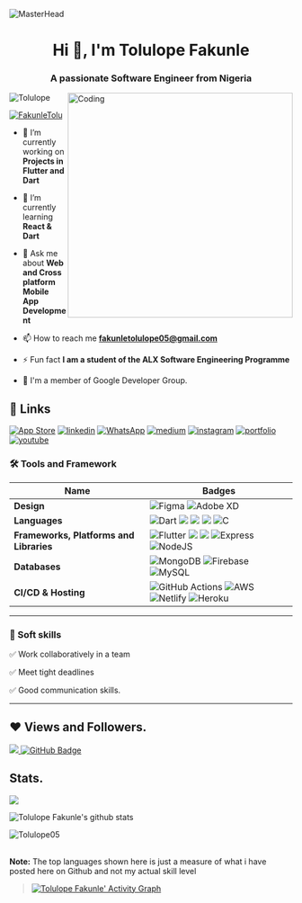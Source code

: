 
 ![MasterHead](https://blog.bit.ai/wp-content/uploads/2018/09/How-to-Embed-GitHub-Gists-in-Your-Documents-Blog-Banner.png)
<h1 align="center">Hi 👋, I'm Tolulope Fakunle</h1>
<h3 align="center">A passionate Software Engineer from Nigeria</h3>
<img align= "right" alt="Coding" width="400" src="https://cdn.dribbble.com/users/1162077/screenshots/3848914/media/320984a9ca58b3c73274c9259ecf6de8.gif">

<p align="left"> <img src="https://komarev.com/ghpvc/?username=Tolulope05&label=Profile%20views&color=0e75b6&style=flat" alt="Tolulope" /> </p>

<p align="left"> <a href="https://twitter.com/FakunleTolu" target="blank"><img src="https://img.shields.io/twitter/follow/FakunleTolu?logo=twitter&style=for-the-badge" alt="FakunleTolu" /></a> </p>

- 🔭 I’m currently working on **Projects in Flutter and Dart**

- 🌱 I’m currently learning **React & Dart**

- 💬 Ask me about **Web and Cross platform Mobile App Development**

- 📫 How to reach me **fakunletolulope05@gmail.com**

- ⚡ Fun fact **I am a student of the ALX Software Engineering Programme**

- 🔭 I'm a member of Google Developer Group.
 
 ## 🔗 Links
[![App Store](https://img.shields.io/badge/App_Store-0D96F6?style=for-the-badge&logo=app-store&logoColor=white)](https://developers.google.com/profile/u/tolulopefakunle/dashboard)
[![linkedin](https://img.shields.io/badge/linkedin-0A66C2?style=for-the-badge&logo=linkedin&logoColor=white)](https://www.linkedin.com/in/https://www.linkedin.com/in/tolutech/)
[![WhatsApp](https://img.shields.io/badge/WhatsApp-25D366?style=for-the-badge&logo=whatsapp&logoColor=white)](https://wa.link/4clrdv)
[![medium](https://img.shields.io/badge/medium-fff?style=for-the-badge&logo=medium&logoColor=black)](https://medium.com/@fakunletolulope05)
[![instagram](https://img.shields.io/badge/instagram-1DA1F2?style=for-the-badge&logo=instagram&logoColor=white)](https://www.instagram.com/tolucoder)
[![portfolio](https://img.shields.io/badge/my_portfolio-000?style=for-the-badge&logo=ko-fi&logoColor=white)](http://tolucoder.herokuapp.com/)
[![youtube](https://img.shields.io/badge/youtube-ff0000?style=for-the-badge&logo=youtube&logoColor=white)](https://www.youtube.com/channel/UC2TH9k3DtCjwPUovh-Sb-Qg)

### 🛠 Tools and Framework

Name | Badges
--- | --- 
**Design**  |  ![Figma](https://img.shields.io/badge/figma-%23F24E1E.svg?style=for-the-badge&logo=figma&logoColor=white) ![Adobe XD](https://img.shields.io/badge/Adobe%20XD-470137?style=for-the-badge&logo=Adobe%20XD&logoColor=#FF61F6)
**Languages**  |  ![Dart](https://img.shields.io/badge/dart-%230175C2.svg?style=for-the-badge&logo=dart&logoColor=white) <img src="https://img.shields.io/badge/JavaScript-323330?style=for-the-badge&logo=javascript&logoColor=F7DF1E" /> <img src="https://img.shields.io/badge/CSS3-1572B6?style=for-the-badge&logo=css3&logoColor=white" /> <img src="https://img.shields.io/badge/HTML5-E34F26?style=for-the-badge&logo=html5&logoColor=white" /> ![C](https://img.shields.io/badge/c-%2300599C.svg?style=for-the-badge&logo=c&logoColor=white)
**Frameworks, Platforms and Libraries** | ![Flutter](https://img.shields.io/badge/Flutter-%2302569B.svg?style=for-the-badge&logo=Flutter&logoColor=white) <img src="https://img.shields.io/badge/Bootstrap-563D7C?style=for-the-badge&logo=bootstrap&logoColor=white" /> <img src="https://img.shields.io/badge/React-20232A?style=for-the-badge&logo=react&logoColor=61DAFB" /> ![Express](https://img.shields.io/badge/Express-000?style=for-the-badge&logo=express&logoColor=white) ![NodeJS](https://img.shields.io/badge/node.js-6DA55F?style=for-the-badge&logo=node.js&logoColor=white)
**Databases**  | ![MongoDB](https://img.shields.io/badge/MongoDB-%234ea94b.svg?style=for-the-badge&logo=mongodb&logoColor=white) ![Firebase](https://img.shields.io/badge/firebase-%23039BE5.svg?style=for-the-badge&logo=firebase) ![MySQL](https://img.shields.io/badge/mysql-%2300f.svg?style=for-the-badge&logo=mysql&logoColor=white)
**CI/CD & Hosting**   | ![GitHub Actions](https://img.shields.io/badge/github%20actions-%232671E5.svg?style=for-the-badge&logo=githubactions&logoColor=white) ![AWS](https://img.shields.io/badge/AWS-%23FF9900.svg?style=for-the-badge&logo=amazon-aws&logoColor=white) ![Netlify](https://img.shields.io/badge/netlify-%23000000.svg?style=for-the-badge&logo=netlify&logoColor=#00C7B7) ![Heroku](https://img.shields.io/badge/heroku-%23430098.svg?style=for-the-badge&logo=heroku&logoColor=white)
</p> 

<hr>

### 👔 Soft skills

✅ Work collaboratively in a team

✅ Meet tight deadlines

✅ Good communication skills.

<hr>

## ❤ Views and Followers.

<a href="https://github.com/Tolulope05/github-profile-views-counter">
    <img src="https://komarev.com/ghpvc/?username=Tolulope05">
</a>
<a href="https://github.com/Tolulope05?tab=followers"><img src="https://img.shields.io/github/followers/Tolulope05?label=Followers&style=social" alt="GitHub Badge"></a>


 <br>
 
 
 ## Stats.
 <p><img align="center" src="https://github-readme-stats.vercel.app/api/top-langs/?username=Tolulope05&layout=compact&theme=dark&hide_border=false" /></p>
<p><img align="center" src="https://github-readme-stats.vercel.app/api?username=Tolulope05&show_icons=true&include_all_commits=true&count_private=true&layout=compact&theme=dark&hide_border=false&border_radius=2&hide=contribs" alt="Tolulope Fakunle's github stats" /></p>

<p><img align="center" src="https://github-readme-streak-stats.herokuapp.com/?user=Tolulope05&theme=dark" alt="Tolulope05" /></p>
<br/>
 <b>Note:</b> The top languages shown here is just a measure of what i have posted here on Github and not my actual skill level


> <a href="https://github.com/Tolulope05/github-readme-activity-graph"><img alt="Tolulope Fakunle' Activity Graph" src="https://activity-graph.herokuapp.com/graph?username=Tolulope05&bg_color=0D1117&color=5BCDEC&line=5BCDEC&point=FFFFFF&hide_border=true" /></a>

<br/>

<!---
Tolulope05/Tolulope05 is a ✨ special ✨ repository because its `README.md` (this file) appears on your GitHub profile.
You can click the Preview link to take a look at your changes.
--->
